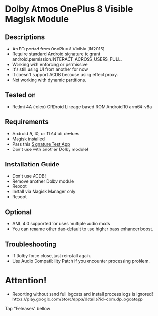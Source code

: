 # Dolby Atmos OnePlus 8 Visible Magisk Module

## Descriptions
- An EQ ported from OnePlus 8 Visible (IN2015).
- Require standard Android signature to grant android.permission.INTERACT_ACROSS_USERS_FULL.
- Working with enforcing or permissive.
- It's still using UI from another for now.
- It doesn't support ACDB because using effect proxy.
- Not working with dynamic partitions.

## Tested on
- Redmi 4A (rolex) CRDroid Lineage based ROM Android 10 arm64-v8a

## Requirements
- Android 9, 10, or 11 64 bit devices
- Magisk installed
- Pass this [Signature Test App](https://t.me/audioryukimods/24)
- Don't use with another Dolby module!

## Installation Guide
- Don't use ACDB!
- Remove another Dolby module
- Reboot
- Install via Magisk Manager only
- Reboot

## Optional
- AML 4.0 supported for uses multiple audio mods
- You can rename other dax-default to use higher bass enhancer boost.

## Troubleshooting
- If Dolby force close, just reinstall again.
- Use Audio Compatibility Patch if you encounter processing problem.

# Attention!
- Reporting without send full logcats and install process logs is ignored!
https://play.google.com/store/apps/details?id=com.dp.logcatapp

Tap "Releases" bellow
